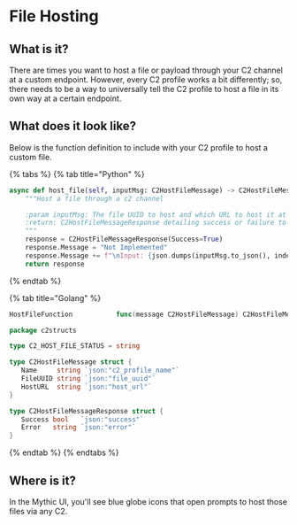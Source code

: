 # File Hosting

## What is it?

There are times you want to host a file or payload through your C2 channel at a custom endpoint. However, every C2 profile works a bit differently; so, there needs to be a way to universally tell the C2 profile to host a file in its own way at a certain endpoint.

## What does it look like?

Below is the function definition to include with your C2 profile to host a custom file.&#x20;

{% tabs %}
{% tab title="Python" %}
```python
async def host_file(self, inputMsg: C2HostFileMessage) -> C2HostFileMessageResponse:
    """Host a file through a c2 channel

    :param inputMsg: The file UUID to host and which URL to host it at
    :return: C2HostFileMessageResponse detailing success or failure to host the file
    """
    response = C2HostFileMessageResponse(Success=True)
    response.Message = "Not Implemented"
    response.Message += f"\nInput: {json.dumps(inputMsg.to_json(), indent=4)}"
    return response
```


{% endtab %}

{% tab title="Golang" %}
```go
HostFileFunction           func(message C2HostFileMessage) C2HostFileMessageResponse
```

```go
package c2structs

type C2_HOST_FILE_STATUS = string

type C2HostFileMessage struct {
   Name     string `json:"c2_profile_name"`
   FileUUID string `json:"file_uuid"`
   HostURL  string `json:"host_url"`
}

type C2HostFileMessageResponse struct {
   Success bool   `json:"success"`
   Error   string `json:"error"`
}
```
{% endtab %}
{% endtabs %}

## Where is it?

In the Mythic UI, you'll see blue globe icons that open prompts to host those files via any C2.
